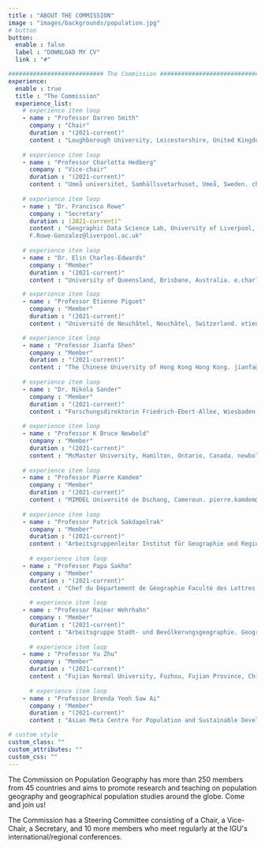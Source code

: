 ```yaml
---
title : "ABOUT THE COMMISSION"
image : "images/backgrounds/population.jpg"
# button
button:
  enable : false
  label : "DOWNLOAD MY CV"
  link : "#"

########################### The Commission ##############################
experience:
  enable : true
  title : "The Commission"
  experience_list:
    # experience item loop
    - name : "Professor Darren Smith"
      company : "Chair"
      duration : "(2021-current)"
      content : "Loughborough University, Leicestershire, United Kingdom. D.P.Smith@lboro.ac.uk"
      
    # experience item loop
    - name : "Professor Charlotta Hedberg"
      company : "Vice-chair"
      duration : "(2021-current)"
      content : "Umeå universitet, Samhällsvetarhuset, Umeå, Sweden. charlotta.hedberg@umu.se"
      
    # experience item loop
    - name : "Dr. Francisco Rowe"
      company : "Secretary"
      duration : (2021-current)"
      content : "Geographic Data Science Lab, University of Liverpool, Liverpool, United Kingdom.
      F.Rowe-Gonzalez@liverpool.ac.uk"
      
    # experience item loop
    - name : "Dr. Elin Charles-Edwards"
      company : "Member"
      duration : "(2021-current)"
      content : "University of Queensland, Brisbane, Australia. e.charles-edwards@uq.edu.au"

    # experience item loop
    - name : "Professor Etienne Piguet"
      company : "Member"
      duration : "(2021-current)"
      content : "Université de Neuchâtel, Neuchâtel, Switzerland. etienne.piguet@unine.ch"

    # experience item loop
    - name : "Professor Jianfa Shen"
      company : "Member"
      duration : "(2021-current)"
      content : "The Chinese University of Hong Kong Hong Kong. jianfa@cuhk.edu.hk"
      
    # experience item loop
    - name : "Dr. Nikola Sander"
      company : "Member"
      duration : "(2021-current)"
      content : "Forschungsdirektorin Friedrich-Ebert-Allee, Wiesbaden, Germany. nikola.sander@bib.bund.de"
      
    # experience item loop
    - name : "Professor K Bruce Newbold"
      company : "Member"
      duration : "(2021-current)"
      content : "McMaster University, Hamilton, Ontario, Canada. newbold@mcmaster.ca"
      
    # experience item loop
    - name : "Professor Pierre Kamdem"
      company : "Member"
      duration : "(2021-current)"
      content : "MIMDEL Université de Dschang, Cameroun. pierre.kamdem@univ-poitiers.fr"
      
    # experience item loop
    - name : "Professor Patrick Sakdapolrak"
      company : "Member"
      duration : "(2021-current)"
      content : "Arbeitsgruppenleiter Institut für Geographie und Regionalforschung Universitätsstraße, Austria. patrick.sakdapolrak@univie.ac.at"
      
      # experience item loop
    - name : "Professor Papa Sakho"
      company : "Member"
      duration : "(2021-current)"
      content : "Chef du Département de Géographie Faculté des Lettres et Sciences Humaines UCAD, Dakar, Sénégal. papa.sakho@ucad.edu.sn"
      
      # experience item loop
    - name : "Professor Rainer Wehrhahn"
      company : "Member"
      duration : "(2021-current)"
      content : "Arbeitsgruppe Stadt- und Bevölkerungsgeographie. Geographisches Institut Universität Kiel Ludewig-Meyn-Straße, Kiel, Germany. wehrhahn@geographie.uni-kiel.de"
      
      # experience item loop
    - name : "Professor Yu Zhu"
      company : "Member"
      duration : "(2021-current)"
      content : "Fujian Normal University, Fuzhou, Fujian Province, China. zhu300@fjnu.edu.cn"
      
      # experience item loop
    - name : "Professor Brenda Yeoh Saw Ai"
      company : "Member"
      duration : "(2021-current)"
      content : "Asian Meta Centre for Population and Sustainable Development, National University of Singapore, Singapore. geoysa@nus.edu.sg"

# custom style
custom_class: "" 
custom_attributes: "" 
custom_css: ""
---
```


The Commission on Population Geography has more than 250 members from 45 countries and aims to promote research and teaching on population geography and geographical population studies around the globe. Come and join us!

The Commission has a Steering Committee consisting of a Chair, a Vice-Chair, a Secretary, and 10 more members who meet regularly at the IGU's international/regional conferences.